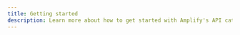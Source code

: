 ```yaml
---
title: Getting started
description: Learn more about how to get started with Amplify's API category
---
```


<inline-fragment platform="ios" src="~/lib/graphqlapi/fragments/native_common/getting-started/common.md"></inline-fragment> <inline-fragment platform="android" src="~/lib/graphqlapi/fragments/native_common/getting-started/common.md"></inline-fragment> <inline-fragment platform="js" src="~/lib/graphqlapi/fragments/js/getting-started.md"></inline-fragment>